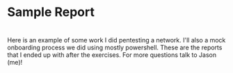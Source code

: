 # Sample Report
#
Here is an example of some work I did pentesting a network.
I'll also a mock onboarding process we did using mostly powershell.
These are the reports that I ended up with after the exercises.
For more questions talk to Jason (me)!
